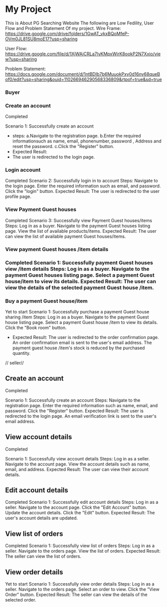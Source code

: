 # 



<h1> My Project </h1>

This is About PG Searching Website
The following are Low Fedility, User Flow and Problem Statement Of my project.
  Wire Frame: https://drive.google.com/drive/folders/1GwAT_vkxBQoMfeP-OVm0JL81SU8moE17?usp=sharing
  
  User Flow: https://drive.google.com/file/d/1XjWAiCRLa7lyKMpxWjrK8ookP2N7Xxio/view?usp=sharing
  
  Problem Statement:  https://docs.google.com/document/d/1ntBDIb7b6MuuokPxy0d16ny68queBof0/edit?usp=sharing&ouid=110266946290568336809&rtpof=true&sd=true

  <h3>Buyer</h3>
  <h3>Create an account</h3> Completed

 Scenario 1: Successfully create an account
 * steps:
 a.Navigate to the registration page.
 b.Enter the required informationsuch as name, 
 email, phonenumber, password , Address and  
  reset the password.
 c.Click the "Register" button.
 * Expected Result:
 * The user is redirected to the login page.


<h3>Login account</h3> 
  Completed
Scenario 2: Successfully login in to account
Steps:
Navigate to the login page.
Enter the required information such as email, and password.
Click the "login" button.
Expected Result:
The user is redirected to the user profile page.


<h3>View Payment Guest houses</h3>Completed
Scenario 3: Successfully view Payment Guest houses/items
Steps:
Log in as a buyer.
Navigate to the payment Guest houses listing page.
View the list of available products/items.
Expected Result:
The user can view the list of available 
payment Guest houses/items.


<h3>View payment Guest houses /item details<h3> Completed
Scenario 1: Successfully payment Guest houses 
view /item details
Steps:
Log in as a buyer.
Navigate to the payment Guest houses listing 
page.
Select a payment Guest house/item to view its details.
Expected Result:
The user can view the details of the selected payment Guest house /item.


<h3>Buy a payment Guest house/item</h3> Yet to start
Scenario 1: Successfully purchase a payment Guest house sharing /item
Steps:
Log in as a buyer.
Navigate to the payment Guest house listing page.
Select a  payment Guest house /item to view its details.
Click the "Book room" button.

* Expected Result:
The user is redirected to the order confirmation page.
An order confirmation email is sent to the user's email address.
The payment guest house /item's stock is 
reduced by the purchased quantity.



// seller//

<h2>Create an account</h2>Completed

Scenario 1: Successfully create an account
Steps:
Navigate to the registration page.
Enter the required information such as name, email, and password.
Click the "Register" button.
Expected Result:
The user is redirected to the login page.
An email verification link is sent to the user's email address.

<h2>View account details</h2>Completed

Scenario 1: Successfully view account details
Steps:
Log in as a seller.
Navigate to the account page.
View the account details such as name, email, and address.
Expected Result:
The user can view their account details.


<h2>Edit account details</h2>Completed
Scenario 1: Successfully edit account details
Steps:
Log in as a seller.
Navigate to the account page.
Click the "Edit Account" button.
Update the account details.
Click the "Edit" button.
Expected Result:
The user's account details are updated.



<h2>View list of orders</h2>Completed
Scenario 1: Successfully view list of orders
Steps:
Log in as a seller.
Navigate to the orders page.
View the list of orders.
Expected Result:
The seller can view the list of orders.


<h2>View order details</h2>Yet to start
Scenario 1: Successfully view order details
Steps:
Log in as a seller.
Navigate to the orders page.
Select an order to view.
Click the "View Order" button.
Expected Result:
The seller can view the details of the selected order.


